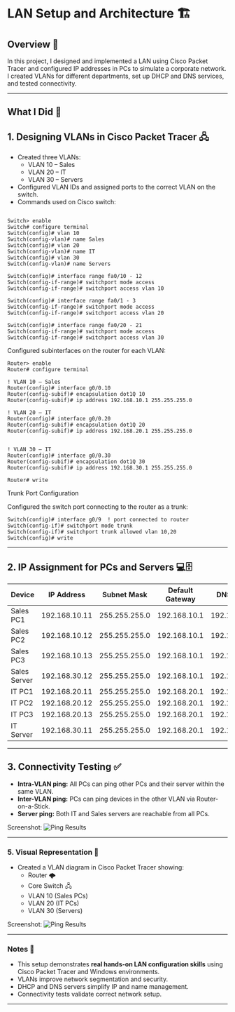 # LAN Setup and Architecture 🏗️

## Overview 📝
In this project, I designed and implemented a LAN using Cisco Packet Tracer and configured IP addresses in PCs to simulate a corporate network. I created VLANs for different departments, set up DHCP and DNS services, and tested connectivity.

---

## What I Did 🎯

## 1. Designing VLANs in Cisco Packet Tracer 🖧
- Created three VLANs:  
  - VLAN 10 – Sales  
  - VLAN 20 – IT  
  - VLAN 30 – Servers
- Configured VLAN IDs and assigned ports to the correct VLAN on the switch.
- Commands used on Cisco switch:
```

Switch> enable
Switch# configure terminal
Switch(config)# vlan 10
Switch(config-vlan)# name Sales
Switch(config)# vlan 20
Switch(config-vlan)# name IT
Switch(config)# vlan 30
Switch(config-vlan)# name Servers

Switch(config)# interface range fa0/10 - 12
Switch(config-if-range)# switchport mode access
Switch(config-if-range)# switchport access vlan 10

Switch(config)# interface range fa0/1 - 3
Switch(config-if-range)# switchport mode access
Switch(config-if-range)# switchport access vlan 20

Switch(config)# interface range fa0/20 - 21
Switch(config-if-range)# switchport mode access
Switch(config-if-range)# switchport access vlan 30

```


Configured subinterfaces on the router for each VLAN:

```
Router> enable
Router# configure terminal

! VLAN 10 – Sales
Router(config)# interface g0/0.10
Router(config-subif)# encapsulation dot1Q 10
Router(config-subif)# ip address 192.168.10.1 255.255.255.0

! VLAN 20 – IT
Router(config)# interface g0/0.20
Router(config-subif)# encapsulation dot1Q 20
Router(config-subif)# ip address 192.168.20.1 255.255.255.0


! VLAN 30 – IT
Router(config)# interface g0/0.30
Router(config-subif)# encapsulation dot1Q 30
Router(config-subif)# ip address 192.168.30.1 255.255.255.0

Router# write

```

Trunk Port Configuration

Configured the switch port connecting to the router as a trunk:

```
Switch(config)# interface g0/9  ! port connected to router
Switch(config-if)# switchport mode trunk
Switch(config-if)# switchport trunk allowed vlan 10,20
Switch(config)# write

```

---

## 2. IP Assignment for PCs and Servers 💻🗄️

| Device         | IP Address       | Subnet Mask     | Default Gateway  | DNS Server  |  VLAN  |
|----------------|----------------|----------------|----------------|---------------|-------|
| Sales PC1      | 192.168.10.11  | 255.255.255.0  | 192.168.10.1   | 192.168.10.11 | 10    |
| Sales PC2      | 192.168.10.12  | 255.255.255.0  | 192.168.10.1   | 192.168.10.12 | 10    |
| Sales PC3      | 192.168.10.13  | 255.255.255.0  | 192.168.10.1   | 192.168.10.13 | 10    |
| Sales Server   | 192.168.30.12  | 255.255.255.0  | 192.168.10.1   | 192.168.30.12 | 30    |
| IT PC1         | 192.168.20.11  | 255.255.255.0  | 192.168.20.1   | 192.168.20.11 | 20    |
| IT PC2         | 192.168.20.12  | 255.255.255.0  | 192.168.20.1   | 192.168.20.12 | 20    |
| IT PC3         | 192.168.20.13  | 255.255.255.0  | 192.168.20.1   | 192.168.20.13 | 20    |
| IT Server      | 192.168.30.11  | 255.255.255.0  | 192.168.20.1   | 192.168.30.11 | 30    |


---

## 3. Connectivity Testing ✅

- **Intra-VLAN ping:** All PCs can ping other PCs and their server within the same VLAN.  
- **Inter-VLAN ping:** PCs can ping devices in the other VLAN via Router-on-a-Stick.  
- **Server ping:** Both IT and Sales servers are reachable from all PCs.  

Screenshot: ![Ping Results](ping_results.png)


---

### 5. Visual Representation 📸
- Created a VLAN diagram in Cisco Packet Tracer showing:
  - Router 🌩️  
  - Core Switch 🖧  
  - VLAN 10 (Sales PCs)  
  - VLAN 20 (IT PCs)   
  - VLAN 30 (Servers)

Screenshot: ![Ping Results](ping_results.png)

---

### Notes 📝
- This setup demonstrates **real hands-on LAN configuration skills** using Cisco Packet Tracer and Windows environments.  
- VLANs improve network segmentation and security.  
- DHCP and DNS servers simplify IP and name management.  
- Connectivity tests validate correct network setup.


---
